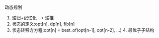 动态规划





1. 递归+记忆化 —> 递推
2. 状态的定义:opt[n], dp[n], fib[n]
3. 状态转移⽅方程:opt[n] = best_of(opt[n-1], opt[n-2], ...) 4. 最优⼦子结构

























































